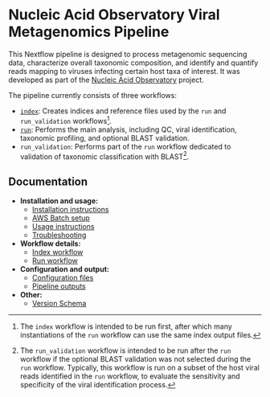 # Nucleic Acid Observatory Viral Metagenomics Pipeline

This Nextflow pipeline is designed to process metagenomic sequencing data, characterize overall taxonomic composition, and identify and quantify reads mapping to viruses infecting certain host taxa of interest. It was developed as part of the [Nucleic Acid Observatory](https://naobservatory.org/) project.

The pipeline currently consists of three workflows:

- [`index`](./docs/index.md): Creates indices and reference files used by the `run` and `run_validation` workflows[^1].
- [`run`](./docs/run.md): Performs the main analysis, including QC, viral identification, taxonomic profiling, and optional BLAST validation.
- `run_validation`: Performs part of the `run` workflow dedicated to validation of taxonomic classification with BLAST[^2].

[^1]: The `index` workflow is intended to be run first, after which many instantiations of the `run` workflow can use the same index output files. 
[^2]: The `run_validation` workflow is intended to be run after the `run` workflow if the optional BLAST validation was not selected during the `run` workflow. Typically, this workflow is run on a subset of the host viral reads identified in the `run` workflow, to evaluate the sensitivity and specificity of the viral identification process.

## Documentation

- **Installation and usage:**
    - [Installation instructions](docs/installation.md)
    - [AWS Batch setup](docs/batch.md)
    - [Usage instructions](docs/usage.md)
    - [Troubleshooting](docs/troubleshooting.md)
- **Workflow details:**
    - [Index workflow](docs/index.md)
    - [Run workflow](docs/run.md)
- **Configuration and output:**
    - [Configuration files](docs/config.md)
    - [Pipeline outputs](docs/output.md)
- **Other:**
    - [Version Schema](docs/version_schema.md)
